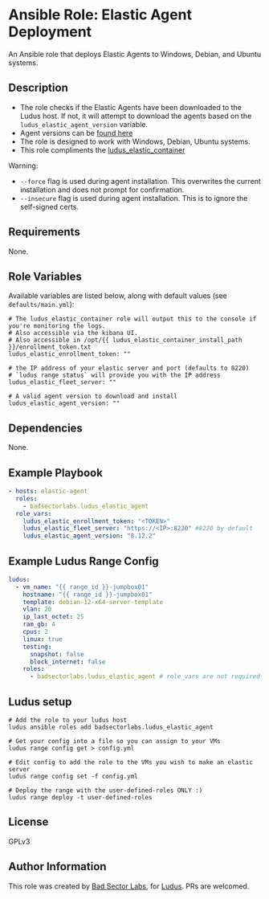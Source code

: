# Ansible Role: Elastic Agent Deployment

An Ansible role that deploys Elastic Agents to Windows, Debian, and Ubuntu systems.

## Description

- The role checks if the Elastic Agents have been downloaded to the Ludus host. If not, it will attempt to download the agents based on the `ludus_elastic_agent_version` variable.
- Agent versions can be [found here](https://www.elastic.co/downloads/past-releases#elastic-agent)
- The role is designed to work with Windows, Debian, Ubuntu systems.
- This role compliments the [ludus_elastic_container](https://github.com/badsectorlabs/ludus_elastic_container)

Warning:

- `--force` flag is used during agent installation. This overwrites the current installation and does not prompt for confirmation.
- `--insecure` flag is used during agent installation. This is to ignore the self-signed certs.

## Requirements

None.

## Role Variables

Available variables are listed below, along with default values (see `defaults/main.yml`):

    # The ludus_elastic_container role will output this to the console if you're monitoring the logs.
    # Also accessible via the kibana UI.
    # Also accessible in /opt/{{ ludus_elastic_container_install_path }}/enrollment_token.txt
    ludus_elastic_enrollment_token: ""

    # the IP address of your elastic server and port (defaults to 8220)
    # `ludus range status` will provide you with the IP address
    ludus_elastic_fleet_server: ""

    # A valid agent version to download and install
    ludus_elastic_agent_version: ""

## Dependencies

None.

## Example Playbook

```yaml
- hosts: elastic-agent
  roles:
    - badsectorlabs.ludus_elastic_agent
  role_vars:
    ludus_elastic_enrollment_token: "<TOKEN>"
    ludus_elastic_fleet_server: "https://<IP>:8220" #8220 by default
    ludus_elastic_agent_version: "8.12.2"
```

## Example Ludus Range Config

```yaml
ludus:
  - vm_name: "{{ range_id }}-jumpbox01"
    hostname: "{{ range_id }}-jumpbox01"
    template: debian-12-x64-server-template
    vlan: 20
    ip_last_octet: 25
    ram_gb: 4
    cpus: 2
    linux: true
    testing:
      snapshot: false
      block_internet: false
    roles:
      - badsectorlabs.ludus_elastic_agent # role_vars are not required when using ludus
```

## Ludus setup

```
# Add the role to your ludus host
ludus ansible roles add badsectorlabs.ludus_elastic_agent

# Get your config into a file so you can assign to your VMs
ludus range config get > config.yml

# Edit config to add the role to the VMs you wish to make an elastic server
ludus range config set -f config.yml

# Deploy the range with the user-defined-roles ONLY :)
ludus range deploy -t user-defined-roles
```

## License

GPLv3

## Author Information

This role was created by [Bad Sector Labs](https://badsectorlabs.com/), for [Ludus](https://ludus.cloud/). PRs are welcomed.
